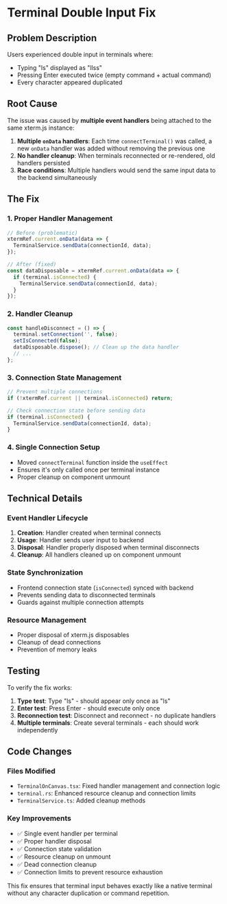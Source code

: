 # Terminal Double Input Fix

## Problem Description

Users experienced double input in terminals where:
- Typing "ls" displayed as "llss" 
- Pressing Enter executed twice (empty command + actual command)
- Every character appeared duplicated

## Root Cause

The issue was caused by **multiple event handlers** being attached to the same xterm.js instance:

1. **Multiple `onData` handlers**: Each time `connectTerminal()` was called, a new `onData` handler was added without removing the previous one
2. **No handler cleanup**: When terminals reconnected or re-rendered, old handlers persisted
3. **Race conditions**: Multiple handlers would send the same input data to the backend simultaneously

## The Fix

### 1. **Proper Handler Management**
```typescript
// Before (problematic)
xtermRef.current.onData(data => {
  TerminalService.sendData(connectionId, data);
});

// After (fixed)
const dataDisposable = xtermRef.current.onData(data => {
  if (terminal.isConnected) {
    TerminalService.sendData(connectionId, data);
  }
});
```

### 2. **Handler Cleanup**
```typescript
const handleDisconnect = () => {
  terminal.setConnection('', false);
  setIsConnected(false);
  dataDisposable.dispose(); // Clean up the data handler
  // ...
};
```

### 3. **Connection State Management**
```typescript
// Prevent multiple connections
if (!xtermRef.current || terminal.isConnected) return;

// Check connection state before sending data
if (terminal.isConnected) {
  TerminalService.sendData(connectionId, data);
}
```

### 4. **Single Connection Setup**
- Moved `connectTerminal` function inside the `useEffect` 
- Ensures it's only called once per terminal instance
- Proper cleanup on component unmount

## Technical Details

### Event Handler Lifecycle
1. **Creation**: Handler created when terminal connects
2. **Usage**: Handler sends user input to backend 
3. **Disposal**: Handler properly disposed when terminal disconnects
4. **Cleanup**: All handlers cleaned up on component unmount

### State Synchronization
- Frontend connection state (`isConnected`) synced with backend
- Prevents sending data to disconnected terminals
- Guards against multiple connection attempts

### Resource Management
- Proper disposal of xterm.js disposables
- Cleanup of dead connections
- Prevention of memory leaks

## Testing

To verify the fix works:

1. **Type test**: Type "ls" - should appear only once as "ls"
2. **Enter test**: Press Enter - should execute only once
3. **Reconnection test**: Disconnect and reconnect - no duplicate handlers
4. **Multiple terminals**: Create several terminals - each should work independently

## Code Changes

### Files Modified
- `TerminalOnCanvas.tsx`: Fixed handler management and connection logic
- `terminal.rs`: Enhanced resource cleanup and connection limits
- `TerminalService.ts`: Added cleanup methods

### Key Improvements
- ✅ Single event handler per terminal
- ✅ Proper handler disposal 
- ✅ Connection state validation
- ✅ Resource cleanup on unmount
- ✅ Dead connection cleanup
- ✅ Connection limits to prevent resource exhaustion

This fix ensures that terminal input behaves exactly like a native terminal without any character duplication or command repetition.
